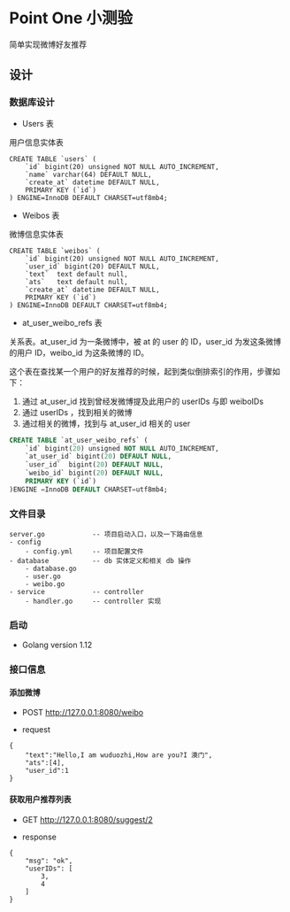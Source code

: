 # Point One 小测验

简单实现微博好友推荐


## 设计

### 数据库设计

* Users 表

用户信息实体表

```
CREATE TABLE `users` (
	`id` bigint(20) unsigned NOT NULL AUTO_INCREMENT,
	`name` varchar(64) DEFAULT NULL,
	`create_at` datetime DEFAULT NULL,
	PRIMARY KEY (`id`)
) ENGINE=InnoDB DEFAULT CHARSET=utf8mb4;
```

* Weibos 表

微博信息实体表

```
CREATE TABLE `weibos` (
	`id` bigint(20) unsigned NOT NULL AUTO_INCREMENT,
	`user_id` bigint(20) DEFAULT NULL,
	`text`  text default null,
	`ats`   text default null,
	`create_at` datetime DEFAULT NULL,
	PRIMARY KEY (`id`)
) ENGINE=InnoDB DEFAULT CHARSET=utf8mb4;
```

* at_user_weibo_refs 表

关系表。at_user_id 为一条微博中，被 at 的 user 的 ID，user_id 为发这条微博的用户 ID，weibo_id 为这条微博的 ID。

这个表在查找某一个用户的好友推荐的时候，起到类似倒排索引的作用，步骤如下：

1. 通过 at_user_id 找到曾经发微博提及此用户的 userIDs 与即 weiboIDs
2. 通过 userIDs ，找到相关的微博
3. 通过相关的微博，找到与 at_user_id 相关的 user


```sql
CREATE TABLE `at_user_weibo_refs` (
	`id` bigint(20) unsigned NOT NULL AUTO_INCREMENT,
	`at_user_id` bigint(20) DEFAULT NULL,
	`user_id`  bigint(20) DEFAULT NULL,
	`weibo_id` bigint(20) DEFAULT NULL,
	PRIMARY KEY (`id`)
)ENGINE =InnoDB DEFAULT CHARSET=utf8mb4;
```

### 文件目录

```
server.go            -- 项目启动入口，以及一下路由信息
- config        
    - config.yml     -- 项目配置文件
- database           -- db 实体定义和相关 db 操作
    - database.go
    - user.go
    - weibo.go
- service            -- controller
    - handler.go     -- controller 实现
```

### 启动

- Golang version 1.12


### 接口信息

#### 添加微博

* POST http://127.0.0.1:8080/weibo

* request
```
{
	"text":"Hello,I am wuduozhi,How are you?I 澳门",
	"ats":[4],
	"user_id":1
}
```


#### 获取用户推荐列表

* GET http://127.0.0.1:8080/suggest/2

* response
```
{
    "msg": "ok",
    "userIDs": [
        3,
        4
    ]
}
```